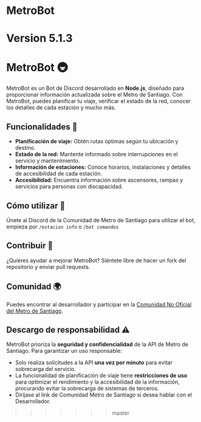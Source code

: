 # MetroBot
Version 5.1.3
=======
# MetroBot 🚇

MetroBot es un Bot de Discord desarrollado en **Node.js**, diseñado para proporcionar información actualizada sobre el Metro de Santiago. Con MetroBot, puedes planificar tu viaje, verificar el estado de la red, conocer los detalles de cada estación y mucho más.

## Funcionalidades 🌟
- **Planificación de viaje:** Obtén rutas óptimas según tu ubicación y destino.
- **Estado de la red:** Mantente informado sobre interrupciones en el servicio y mantenimiento.
- **Información de estaciones:** Conoce horarios, instalaciones y detalles de accesibilidad de cada estación.
- **Accesibilidad:** Encuentra información sobre ascensores, rampas y servicios para personas con discapacidad.

## Cómo utilizar 🔧
Únete al Discord de la Comunidad de Metro de Santiago para utilizar el bot, empieza por `/estacion info` o `/bot comandos` 

## Contribuir 🤝
¿Quieres ayudar a mejorar MetroBot? Siéntete libre de hacer un fork del repositorio y enviar pull requests.

## Comunidad 🌍
Puedes encontrar al desarrollador y participar en la [Comunidad No Oficial del Metro de Santiago](https://www.metroman.me/comunidades/comunidad-metro-de-santiago/).

## Descargo de responsabilidad ⚠️
MetroBot prioriza la **seguridad y confidencialidad** de la API de Metro de Santiago. Para garantizar un uso responsable:
- Solo realiza solicitudes a la API **una vez por minuto** para evitar sobrecarga del servicio.
- La funcionalidad de planificación de viaje tiene **restricciones de uso** para optimizar el rendimiento y la accesibilidad de la información, procurando evitar la sobrecarga de sistemas de terceros.
- Diríjase al link de Comunidad Metro de Santiago si desea hablar con el Desarrollador. 
>>>>>>> master

